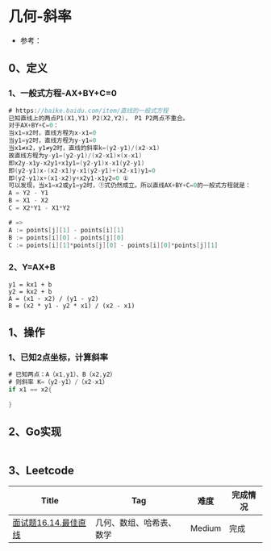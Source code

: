 # 几何-斜率

- 参考：

## 0、定义

### 1、一般式方程-AX+BY+C=0

```go
# https://baike.baidu.com/item/直线的一般式方程
已知直线上的两点P1(X1,Y1) P2(X2,Y2)， P1 P2两点不重合。
对于AX+BY+C=0：
当x1=x2时，直线方程为x-x1=0
当y1=y2时，直线方程为y-y1=0
当x1≠x2，y1≠y2时，直线的斜率k=(y2-y1)/(x2-x1)
故直线方程为y-y1=(y2-y1)/(x2-x1)×(x-x1)
即x2y-x1y-x2y1+x1y1=(y2-y1)x-x1(y2-y1)
即(y2-y1)x-(x2-x1)y-x1(y2-y1)+(x2-x1)y1=0
即(y2-y1)x+(x1-x2)y+x2y1-x1y2=0 ①
可以发现，当x1=x2或y1=y2时，①式仍然成立。所以直线AX+BY+C=0的一般式方程就是：
A = Y2 - Y1
B = X1 - X2
C = X2*Y1 - X1*Y2

# =>
A := points[j][1] - points[i][1]
B := points[i][0] - points[j][0]
C := points[i][1]*points[j][0] - points[i][0]*points[j][1]
```

### 2、Y=AX+B

```
y1 = kx1 + b
y2 = kx2 + b
A = (x1 - x2) / (y1 - y2)
B = (x2 * y1 - y2 * x1) / (x2 - x1)
```

## 1、操作

### 1、已知2点坐标，计算斜率

```go
# 已知两点：A（x1,y1）、B（x2,y2）
# 则斜率 K=（y2-y1）/（x2-x1）
if x1 == x2{
	
}
```

## 2、Go实现

```go

```

## 3、Leetcode

| Title                                                             | Tag          | 难度     | 完成情况 |
|-------------------------------------------------------------------|--------------|--------|------|
| [面试题16.14.最佳直线](https://leetcode-cn.com/problems/best-line-lcci/) | 几何、数组、哈希表、数学 | Medium | 完成   |